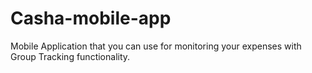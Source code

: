 # Casha-mobile-app
Mobile Application that you can use for monitoring your expenses with Group Tracking functionality.
